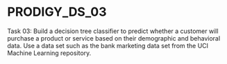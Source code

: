 # PRODIGY_DS_03

Task 03: Build a decision tree classifier to predict whether a customer will purchase a product or service based on their demographic and behavioral data. Use a data set such as the bank marketing data set from the UCI Machine Learning repository.
